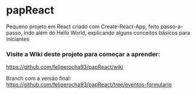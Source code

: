 # papReact

Pequeno projeto em React criado com Create-React-App, feito passo-a-passo, indo além do Hello World, explicando alguns conceitos básicos para iniciantes

### Visite a Wiki deste projeto para começar a aprender:
https://github.com/feliperocha93/papReact/wiki

Branch com a versão final:  
https://github.com/feliperocha93/papReact/tree/eventos-formulario

